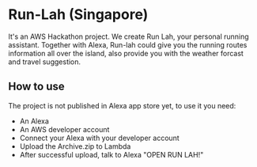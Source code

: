 # Run-Lah (Singapore)
It's an AWS Hackathon project. We create Run Lah, your personal running assistant.
Together with Alexa, Run-lah could give you the running routes information all over the island, also provide you with the weather forcast and travel suggestion.

## How to use
The project is not published in Alexa app store yet, to use it you need:
  * An Alexa
  * An AWS developer account
  * Connect your Alexa with your developer account
  * Upload the Archive.zip to Lambda
  * After successful upload, talk to Alexa "OPEN RUN LAH!"
